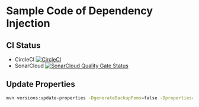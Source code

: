 # Sample Code of Dependency Injection

CI Status
---
- CircleCI [![CircleCI](https://circleci.com/gh/ssobue/dependency-injection/tree/master.svg?style=svg)](https://circleci.com/gh/ssobue/dependency-injection/tree/master)
- SonarCloud [![SonarCloud Quality Gate Status](https://sonarcloud.io/api/project_badges/measure?project=ssobue_dependency-injection&metric=alert_status)](https://sonarcloud.io/dashboard?id=ssobue_dependency-injection)

Update Properties
---

```bash
mvn versions:update-properties -DgenerateBackupPoms=false -Dproperties=jakarta.inject-api.version,commons-codec.version,logback.version,lombok.version,junit.version,mockit.version,maven-clean-plugin.version,maven-enforcer-plugin.version,maven-checkstyle-plugin.version,maven-resources-plugin.version,maven-compiler-plugin.version,maven-surefire-plugin.version,maven-source-plugin.version,maven-site-plugin.version,maven-jxr-plugin.version,maven-project-info-reports-plugin.version,maven-pmd-plugin.version,maven-javadoc-plugin.version,jacoco-maven-plugin.version,clover-maven-plugin.version
```
